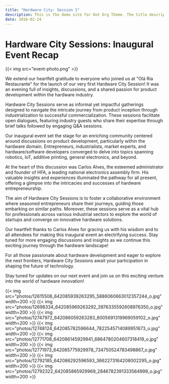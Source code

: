 ```yaml
---
title: "Hardware City: Session 1"
description: This is the demo site for Dot Org Theme. The title description and images front matter is required for meta og content.
date: 2016-02-24
---
```


# Hardware City Sessions: Inaugural Event Recap

{{< img src="event-photo.png" >}}

We extend our heartfelt gratitude to everyone who joined us at "Olá Ria Restaurante" for the launch of our very first Hardware City Session! It was an evening full of insights, discussions, and a shared passion for product development within the hardware industry.

Hardware City Sessions serve as informal yet impactful gatherings designed to navigate the intricate journey from product inception through industrialization to successful commercialization. These sessions facilitate open dialogues, featuring industry guests who share their expertise through brief talks followed by engaging Q&A sessions.

Our inaugural event set the stage for an enriching community centered around discussions on product development, particularly within the hardware domain. Entrepreneurs, industrialists, market experts, and hardware/software developers converged to delve into topics spanning robotics, IoT, additive printing, general electronics, and beyond.

At the heart of this discussion was Carlos Alves, the esteemed administrator and founder of HFA, a leading national electronics assembly firm. His valuable insights and experiences illuminated the pathway for all present, offering a glimpse into the intricacies and successes of hardware entrepreneurship.

The aim of Hardware City Sessions is to foster a collaborative environment where seasoned entrepreneurs share their journeys, guiding those embarking on similar paths. Moreover, these sessions serve as a vital hub for professionals across various industrial sectors to explore the world of startups and converge on innovative hardware solutions.

Our heartfelt thanks to Carlos Alves for gracing us with his wisdom and to all attendees for making this inaugural event an electrifying success. Stay tuned for more engaging discussions and insights as we continue this exciting journey through the hardware landscape!

For all those passionate about hardware development and eager to explore the next frontiers, Hardware City Sessions await your participation in shaping the future of technology.

Stay tuned for updates on our next event and join us on this exciting venture into the world of hardware innovation!

{{< img src="photos/12615508_642085939263295_5886060663012357244_o.jpg" width=200 >}}
{{< img src="photos/12698334_642085969263292_3976335592608976350_o.jpg" width=200 >}}
{{< img src="photos/12747972_642086059263283_6005691319969059102_o.jpg" width=200 >}}
{{< img src="photos/12748124_642085782596644_7822545714089951673_o.jpg" width=200 >}}
{{< img src="photos/12771708_642086145929941_6864780204607318419_o.jpg" width=200 >}}
{{< img src="photos/12771973_642085775929978_734750524783498867_o.jpg" width=200 >}}
{{< img src="photos/12792185_642086292596593_3662273164208002295_o.jpg" width=200 >}}
{{< img src="photos/12792322_642085865929969_2846782391333564999_o.jpg" width=200 >}}
